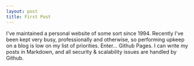 ```yaml
---
layout: post
title: First Post
---
```


I've maintained a personal website of some sort since 1994. Recently I've been kept very busy, professionally and otherwise, so performing upkeep on a blog is low on my list of priorities. Enter... Github Pages. I can write my posts in Markdown, and all security & scalability issues are handled by Github.
